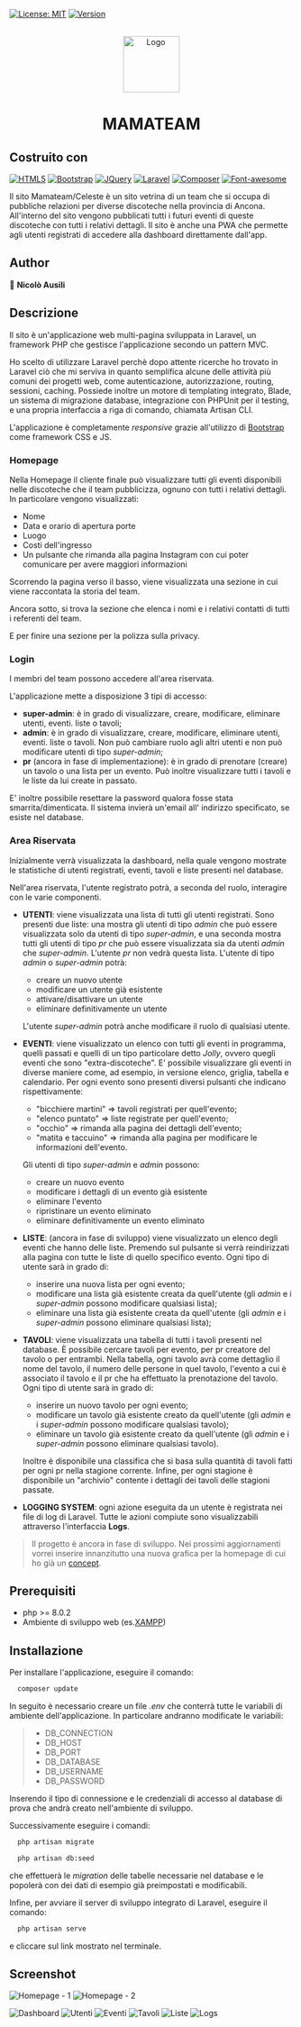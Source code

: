[![License: MIT](https://img.shields.io/badge/License-MIT-yellow.svg)][license-url]
[![Version](https://badge.fury.io/gh/tterb%2FHyde.svg)](https://badge.fury.io/gh/tterb%2FHyde)


<!-- LOGO DEL PROGETTO -->
<br />
<div align="center">
  <a href="https://mamateamceleste.it">
    <img src="public/assets/img/logo.png" alt="Logo" width="100" height="100">
  </a>

<h1 align="center">MAMATEAM</h1>
</div>


<!-- ABOUT THE PROJECT -->

## Costruito con


[![HTML5][HTML5.com]][HTML5-url]
[![Bootstrap][Bootstrap.com]][Bootstrap-url]
[![JQuery][JQuery.com]][JQuery-url]
[![Laravel][Laravel.com]][Laravel-url]
[![Composer][Composer.com]][Composer-url]
[![Font-awesome][Font-Awesome.com]][Font-Awesome-url]

Il sito Mamateam/Celeste è un sito vetrina di un team che si occupa di pubbliche relazioni per diverse discoteche nella
provincia di Ancona.
All'interno del sito vengono pubblicati tutti i futuri eventi di queste discoteche con tutti i relativi dettagli.
Il sito è anche una PWA che permette agli utenti registrati di accedere alla dashboard direttamente dall'app.

## Author
👤 **Nicolò Ausili**

## Descrizione


Il sito è un'applicazione web multi-pagina sviluppata in Laravel, un framework PHP che gestisce l'applicazione secondo
un pattern MVC.

Ho scelto di utilizzare Laravel perchè dopo attente ricerche ho trovato in Laravel ciò che mi serviva in quanto
semplifica alcune delle attività più comuni dei progetti web, come autenticazione, autorizzazione, routing, sessioni,
caching. Possiede inoltre un motore di templating integrato, Blade, un sistema di migrazione database, integrazione con
PHPUnit per il testing, e una propria interfaccia a riga di comando, chiamata Artisan CLI.

L'applicazione è completamente *responsive* grazie all'utilizzo di [Bootstrap](https://getbootstrap.com/) come framework
CSS e JS.

### Homepage

Nella Homepage il cliente finale può visualizzare tutti gli eventi disponibili nelle discoteche che il team pubblicizza,
ognuno con tutti i relativi dettagli.
In particolare vengono visualizzati:

* Nome
* Data e orario di apertura porte
* Luogo
* Costi dell'ingresso
* Un pulsante che rimanda alla pagina Instagram con cui poter comunicare per avere maggiori informazioni

Scorrendo la pagina verso il basso, viene visualizzata una sezione in cui viene raccontata la storia del team.

Ancora sotto, si trova la sezione che elenca i nomi e i relativi contatti di tutti i referenti del team.

E per finire una sezione per la polizza sulla privacy.

### Login

I membri del team possono accedere all'area riservata.

L'applicazione mette a disposizione 3 tipi di accesso:

* **super-admin**: è in grado di visualizzare, creare, modificare, eliminare utenti, eventi. liste o tavoli;
* **admin**: è in grado di visualizzare, creare, modificare, eliminare utenti, eventi. liste o tavoli. Non può cambiare
  ruolo agli altri utenti e non può modificare utenti di tipo *super-admin*;
* **pr** (ancora in fase di implementazione): è in grado di prenotare (creare) un tavolo o una lista per un evento. Può
  inoltre visualizzare tutti i tavoli e le liste da lui create in passato.

E' inoltre possibile resettare la password qualora fosse stata smarrita/dimenticata. Il sistema invierà un'email all'
indirizzo specificato, se esiste nel database.

### Area Riservata

Inizialmente verrà visualizzata la dashboard, nella quale vengono mostrate le statistiche di utenti registrati, eventi,
tavoli e liste presenti nel database.

Nell'area riservata, l'utente registrato potrà, a seconda del ruolo, interagire con le varie componenti.

* **UTENTI**: viene visualizzata una lista di tutti gli utenti registrati. Sono presenti due liste: una mostra gli
  utenti di tipo *admin* che può essere visualizzata solo da utenti di tipo *super-admin*, e una seconda mostra tutti
  gli utenti di tipo *pr* che può essere visualizzata sia da utenti *admin* che *super-admin*. L'utente *pr* non vedrà
  questa lista. L'utente di tipo *admin* o *super-admin* potrà:
    * creare un nuovo utente
    * modificare un utente già esistente
    * attivare/disattivare un utente
    * eliminare definitivamente un utente

  L'utente *super-admin* potrà anche modificare il ruolo di qualsiasi utente.


* **EVENTI**: viene visualizzato un elenco con tutti gli eventi in programma, quelli passati e quelli di un tipo
  particolare detto *Jolly*, ovvero quegli eventi che sono \"extra-discoteche\". E' possibile visualizzare gli eventi in
  diverse maniere come, ad esempio, in versione elenco, griglia, tabella e calendario. Per ogni evento sono presenti
  diversi pulsanti che indicano rispettivamente:
    * "bicchiere martini" => tavoli registrati per quell'evento;
    * "elenco puntato" => liste registrate per quell'evento;
    * "occhio" => rimanda alla pagina dei dettagli dell'evento;
    * "matita e taccuino" => rimanda alla pagina per modificare le informazioni dell'evento.

  Gli utenti di tipo *super-admin* e *admin* possono:
    * creare un nuovo evento
    * modificare i dettagli di un evento già esistente
    * eliminare l'evento
    * ripristinare un evento eliminato
    * eliminare definitivamente un evento eliminato


* **LISTE**: (ancora in fase di sviluppo) viene visualizzato un elenco degli eventi che hanno delle liste. Premendo sul
  pulsante si verrà reindirizzati alla pagina con tutte le liste di quello specifico evento. Ogni tipo di utente sarà in
  grado di:
    * inserire una nuova lista per ogni evento;
    * modificare una lista già esistente creata da quell'utente (gli *admin* e i *super-admin* possono modificare
      qualsiasi lista);
    * eliminare una lista già esistente creata da quell'utente (gli *admin* e i *super-admin* possono eliminare
      qualsiasi lista);


* **TAVOLI**: viene visualizzata una tabella di tutti i tavoli presenti nel database. È possibile cercare tavoli per
  evento, per pr creatore del tavolo o per entrambi. Nella tabella, ogni tavolo avrà come dettaglio il nome del tavolo,
  il numero delle persone in quel tavolo, l'evento a cui è associato il tavolo e il pr che ha effettuato la prenotazione
  del tavolo. Ogni tipo di utente sarà in grado di:
    * inserire un nuovo tavolo per ogni evento;
    * modificare un tavolo già esistente creato da quell'utente (gli *admin* e i *super-admin* possono modificare
      qualsiasi tavolo);
    * eliminare un tavolo già esistente creato da quell'utente (gli *admin* e i *super-admin* possono eliminare
      qualsiasi tavolo).

  Inoltre è disponibile una classifica che si basa sulla quantità di tavoli fatti per ogni pr nella stagione corrente.
  Infine, per ogni stagione è disponibile un "archivio" contente i dettagli dei tavoli delle stagioni passate.


* **LOGGING SYSTEM**: ogni azione eseguita da un utente è registrata nei file di log di Laravel. Tutte le azioni
  compiute
  sono visualizzabili attraverso l'interfaccia **Logs**.


> Il progetto è ancora in fase di sviluppo. Nei prossimi aggiornamenti vorrei inserire innanzitutto una nuova grafica
> per la homepage di cui ho già
> un [concept](https://www.figma.com/file/sA1yHloOcHvikVttXss01T/Landing-page---Desktop-view?node-id=0%3A1&t=hvOWr0eSrRxKHOkA-1). 

## Prerequisiti

* php >= 8.0.2
* Ambiente di sviluppo web (es.[XAMPP](https://www.apachefriends.org/it/index.html))

## Installazione

Per installare l'applicazione, eseguire il comando:

```bash
  composer update
```

In seguito è necessario creare un file _.env_ che conterrà tutte le variabili di ambiente dell'applicazione.
In particolare andranno modificate le variabili:

> * DB_CONNECTION
> * DB_HOST
> * DB_PORT
> * DB_DATABASE
> * DB_USERNAME
> * DB_PASSWORD

Inserendo il tipo di connessione e le credenziali di accesso al database di prova che andrà creato nell'ambiente di
sviluppo.

Successivamente eseguire i comandi:

```bash
  php artisan migrate

  php artisan db:seed
```

che effettuerà le _migration_ delle tabelle necessarie nel database e le popolerà con dei dati di esempio già
preimpostati e modificabili.

Infine, per avviare il server di sviluppo integrato di Laravel, eseguire il comando:

```bash
  php artisan serve
```

e cliccare sul link mostrato nel terminale.

## Screenshot
![Homepage - 1](public/assets/img/screenshots/Homepage1.png)
![Homepage - 2](public/assets/img/screenshots/Homepage2.png)

![Dashboard](public/assets/img/screenshots/Dashboard.png)
![Utenti](public/assets/img/screenshots/Utenti.png)
![Eventi](public/assets/img/screenshots/Eventi.png)
![Tavoli](public/assets/img/screenshots/Tavoli.png)
![Liste](public/assets/img/screenshots/iste.png)
![Logs](public/assets/img/screenshots/Logs.png)

<!-- MARKDOWN LINKS & IMAGES -->
<!-- https://www.markdownguide.org/basic-syntax/#reference-style-links -->

[license-url]: https://github.com/git/git-scm.com/blob/main/MIT-LICENSE.txt

[Laravel.com]: https://img.shields.io/badge/Laravel-FF2D20?style=for-the-badge&logo=laravel&logoColor=white

[Laravel-url]: https://laravel.com

[Bootstrap.com]: https://img.shields.io/badge/Bootstrap-563D7C?style=for-the-badge&logo=bootstrap&logoColor=white

[Bootstrap-url]: https://getbootstrap.com

[JQuery.com]: https://img.shields.io/badge/jQuery-0769AD?style=for-the-badge&logo=jquery&logoColor=white

[JQuery-url]: https://jquery.com

[Composer.com]: https://img.shields.io/badge/Composer-885630?style=for-the-badge&logo=Composer&logoColor=white

[Composer-url]: https://getcomposer.org/

[Font-Awesome.com]: https://img.shields.io/badge/Font_Awesome-339AF0?style=for-the-badge&logo=fontawesome&logoColor=white

[Font-Awesome-url]: https://fontawesome.com/

[HTML5.com]: https://img.shields.io/badge/HTML5-E34F26?style=for-the-badge&logo=html5&logoColor=white

[HTML5-url]: http://www.html5.com/
